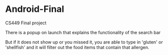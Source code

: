 # Android-Final
CS449 Final project

There is a popup on launch that explains the functionality of the search bar

But if it does not show up or you missed it, you are able to type in 'gluten' or 'shellfish' and it will 
filter out the food items that contain that allergen. 
